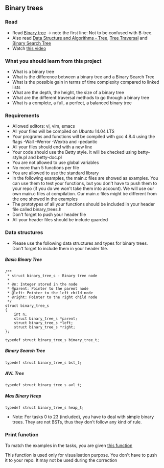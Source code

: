## Binary trees

### Read

- Read [Binary tree](https://en.wikipedia.org/wiki/Binary_tree) -> note the first line: Not to be confused with B-tree.
- Also read [Data Structure and Algorithms - Tree](https://www.tutorialspoint.com/data_structures_algorithms/tree_data_structure.htm), [Tree Traversal](https://www.tutorialspoint.com/data_structures_algorithms/tree_traversal.htm) and [Binary Search Tree](https://en.wikipedia.org/wiki/Binary_search_tree)
- Watch [this video](https://www.youtube.com/watch?v=H5JubkIy_p8)

### What you should learn from this project

- What is a binary tree
- What is the difference between a binary tree and a Binary Search Tree
- What is the possible gain in terms of time complexity compared to linked lists
- What are the depth, the height, the size of a binary tree
- What are the different traversal methods to go through a binary tree
- What is a complete, a full, a perfect, a balanced binary tree

### Requirements

- Allowed editors: vi, vim, emacs
- All your files will be compiled on Ubuntu 14.04 LTS
- Your programs and functions will be compiled with gcc 4.8.4 using the flags -Wall -Werror -Wextra and -pedantic
- All your files should end with a new line
- Your code should use the Betty style. It will be checked using betty-style.pl and betty-doc.pl
- You are not allowed to use global variables
- No more than 5 functions per file
- You are allowed to use the standard library
- In the following examples, the main.c files are showed as examples. You can use them to test your functions, but you don't have to push them to your repo (if you do we won't take them into account). We will use our own main.c files at compilation. Our main.c files might be different from the one showed in the examples
- The prototypes of all your functions should be included in your header file called binary_trees.h
- Don't forget to push your header file
- All your header files should be include guarded

### Data structures

- Please use the following data structures and types for binary trees. Don't forget to include them in your header file.

##### Basic Binary Tree
```
/**
 * struct binary_tree_s - Binary tree node
 *
 * @n: Integer stored in the node
 * @parent: Pointer to the parent node
 * @left: Pointer to the left child node
 * @right: Pointer to the right child node
 */
struct binary_tree_s
{
    int n;
    struct binary_tree_s *parent;
    struct binary_tree_s *left;
    struct binary_tree_s *right;
};

typedef struct binary_tree_s binary_tree_t;
```
##### Binary Search Tree
```
typedef struct binary_tree_s bst_t;
```
##### AVL Tree
```
typedef struct binary_tree_s avl_t;
```
##### Max Binary Heap
```
typedef struct binary_tree_s heap_t;
```
- Note: For tasks 0 to 23 (included), you have to deal with simple binary trees. They are not BSTs, thus they don't follow any kind of rule.

### Print function

To match the examples in the tasks, you are given [this function](https://github.com/holbertonschool/0x1C.c)

This function is used only for visualisation purpose. You don't have to push it to your repo. It may not be used during the correction
